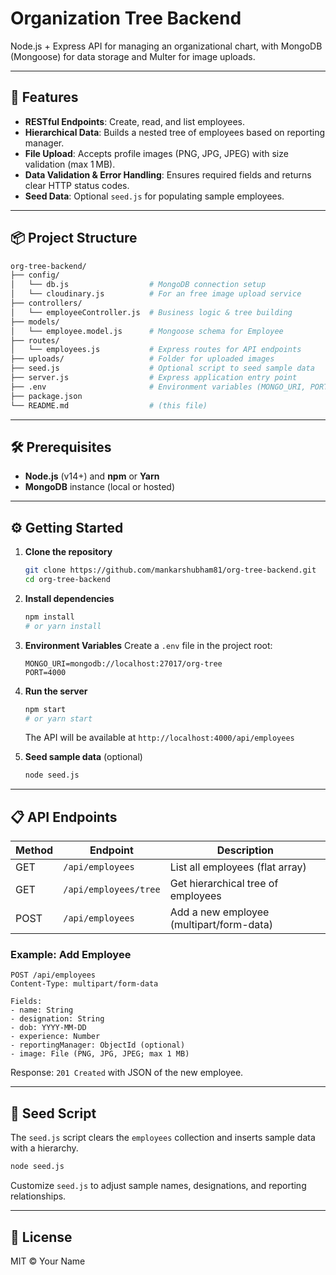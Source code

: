 # Organization Tree Backend

Node.js + Express API for managing an organizational chart, with MongoDB (Mongoose) for data storage and Multer for image uploads.

---

## 🚀 Features

* **RESTful Endpoints**: Create, read, and list employees.
* **Hierarchical Data**: Builds a nested tree of employees based on reporting manager.
* **File Upload**: Accepts profile images (PNG, JPG, JPEG) with size validation (max 1 MB).
* **Data Validation & Error Handling**: Ensures required fields and returns clear HTTP status codes.
* **Seed Data**: Optional `seed.js` for populating sample employees.

---

## 📦 Project Structure

```bash
org-tree-backend/
├── config/
│   └── db.js                  # MongoDB connection setup
│   └── cloudinary.js          # For an free image upload service 
├── controllers/
│   └── employeeController.js  # Business logic & tree building
├── models/
│   └── employee.model.js      # Mongoose schema for Employee
├── routes/
│   └── employees.js           # Express routes for API endpoints
├── uploads/                   # Folder for uploaded images
├── seed.js                    # Optional script to seed sample data
├── server.js                  # Express application entry point
├── .env                       # Environment variables (MONGO_URI, PORT)
├── package.json
└── README.md                  # (this file)
```

---

## 🛠 Prerequisites

* **Node.js** (v14+) and **npm** or **Yarn**
* **MongoDB** instance (local or hosted)

---

## ⚙️ Getting Started

1. **Clone the repository**

   ```bash
   git clone https://github.com/mankarshubham81/org-tree-backend.git
   cd org-tree-backend
   ```

2. **Install dependencies**

   ```bash
   npm install
   # or yarn install
   ```

3. **Environment Variables**
   Create a `.env` file in the project root:

   ```dotenv
   MONGO_URI=mongodb://localhost:27017/org-tree
   PORT=4000
   ```

4. **Run the server**

   ```bash
   npm start
   # or yarn start
   ```

   The API will be available at `http://localhost:4000/api/employees`

5. **Seed sample data** (optional)

   ```bash
   node seed.js
   ```

---

## 📋 API Endpoints

| Method | Endpoint              | Description                              |
| ------ | --------------------- | ---------------------------------------- |
| GET    | `/api/employees`      | List all employees (flat array)          |
| GET    | `/api/employees/tree` | Get hierarchical tree of employees       |
| POST   | `/api/employees`      | Add a new employee (multipart/form-data) |

### Example: Add Employee

```
POST /api/employees
Content-Type: multipart/form-data

Fields:
- name: String
- designation: String
- dob: YYYY-MM-DD
- experience: Number
- reportingManager: ObjectId (optional)
- image: File (PNG, JPG, JPEG; max 1 MB)
```

Response: `201 Created` with JSON of the new employee.

---

## 🔧 Seed Script

The `seed.js` script clears the `employees` collection and inserts sample data with a hierarchy.

```bash
node seed.js
```

Customize `seed.js` to adjust sample names, designations, and reporting relationships.

---

## 📄 License

MIT © Your Name
